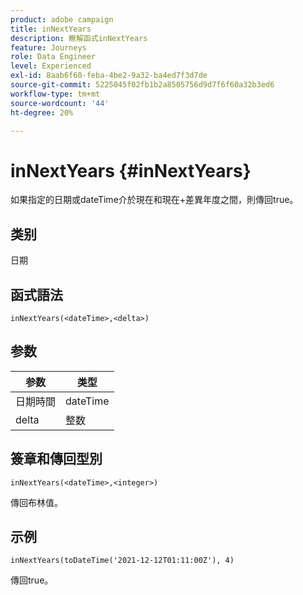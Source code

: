 ```yaml
---
product: adobe campaign
title: inNextYears
description: 瞭解函式inNextYears
feature: Journeys
role: Data Engineer
level: Experienced
exl-id: 8aab6f60-feba-4be2-9a32-ba4ed7f3d7de
source-git-commit: 5225045f02fb1b2a8505756d9d7f6f60a32b3ed6
workflow-type: tm+mt
source-wordcount: '44'
ht-degree: 20%

---
```


# inNextYears {#inNextYears}

如果指定的日期或dateTime介於現在和現在+差異年度之間，則傳回true。

## 类别

日期

## 函式語法

`inNextYears(<dateTime>,<delta>)`

## 参数

| 参数 | 类型 |
|-----------|------------------|
| 日期時間 | dateTime |
| delta | 整数 |

## 簽章和傳回型別

`inNextYears(<dateTime>,<integer>)`

傳回布林值。

## 示例

`inNextYears(toDateTime('2021-12-12T01:11:00Z'), 4)`

傳回true。
